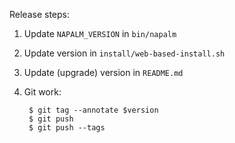 Release steps:

1. Update `NAPALM_VERSION` in `bin/napalm`
2. Update version in `install/web-based-install.sh`
3. Update (upgrade) version in `README.md`
4. Git work:

        $ git tag --annotate $version
        $ git push
        $ git push --tags
